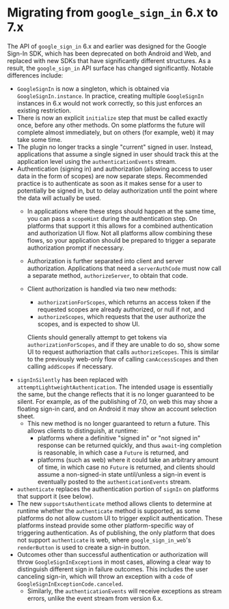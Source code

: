 # Migrating from `google_sign_in` 6.x to 7.x

The API of `google_sign_in` 6.x and earlier was designed for the Google Sign-In
SDK, which has been deprecated on both Android and Web, and replaced with new
SDKs that have significantly different structures. As a result, the
`google_sign_in` API surface has changed significantly. Notable differences
include:
* `GoogleSignIn` is now a singleton, which is obtained via
  `GoogleSignIn.instance`. In practice, creating multiple `GoogleSignIn`
  instances in 6.x would not work correctly, so this just enforces an existing
  restriction.
* There is now an explicit `initialize` step that must be called exactly once,
  before any other methods. On some platforms the future will complete almost
  immediately, but on others (for example, web) it may take some time.
* The plugin no longer tracks a single "current" signed in user. Instead,
  applications that assume a single signed in user should track this at the
  application level using the `authenticationEvents` stream.
* Authentication (signing in) and authorization (allowing access to user data
  in the form of scopes) are now separate steps. Recommended practice is to
  authenticate as soon as it makes sense for a user to potentially be signed in,
  but to delay authorization until the point where the data will actually be
  used.
  * In applications where these steps should happen at the same time, you can
    pass a `scopeHint` during the authentication step. On platforms that support
    it this allows for a combined authentication and authorization UI flow.
    Not all platforms allow combining these flows, so your application should be
    prepared to trigger a separate authorization prompt if necessary.
  * Authorization is further separated into client and server authorization.
    Applications that need a `serverAuthCode` must now call a separate method,
    `authorizeServer`, to obtain that code.
  * Client authorization is handled via two new methods:
    * `authorizationForScopes`, which returns an access token if the requested
      scopes are already authorized, or null if not, and
    * `authorizeScopes`, which requests that the user authorize the scopes, and
      is expected to show UI.

    Clients should generally attempt to get tokens via `authorizationForScopes`,
    and if they are unable to do so, show some UI to request authoriaztion that
    calls `authorizeScopes`. This is similar to the previously web-only flow
    of calling `canAccessScopes` and then calling `addScopes` if necessary.
* `signInSilently` has been replaced with `attemptLightweightAuthentication`.
  The intended usage is essentially the same, but the change reflects that it
  is no longer guaranteed to be silent. For example, as of the publishing of
  7.0, on web this may show a floating sign-in card, and on Android it may show
  an account selection sheet.
  * This new method is no longer guaranteed to return a future. This allows
    clients to distinguish, at runtime:
      * platforms where a definitive "signed in" or "not signed in" response
        can be returned quickly, and thus `await`-ing completion is reasonable,
        in which case a `Future` is returned, and
      * platforms (such as web) where it could take an arbitrary amount of time,
        in which case no `Future` is returned, and clients should assume a
        non-signed-in state until/unless a sign-in event is eventually posted to
        the `authenticationEvents` stream.
* `authenticate` replaces the authentication portion of `signIn` on platforms
  that support it (see below).
* The new `supportsAuthenticate` method allows clients to determine at runtime
  whether the `authenticate` method is supported, as some platforms do not allow
  custom UI to trigger explicit authentication. These platforms instead provide
  some other platform-specific way of triggering authentication. As of
  publishing, the only platform that does not support `authenticate` is web,
  where `google_sign_in_web`'s `renderButton` is used to create a sign-in
  button.
* Outcomes other than successful authentication or authorization will throw
  `GoogleSignInException`s in most cases, allowing a clear way to distinguish
  different sign in failure outcomes. This includes the user canceling
  sign-in, which will throw an exception with a `code` of
  `GoogleSignInExceptionCode.canceled`.
    * Similarly, the `authenticationEvents` will receive exceptions as
      stream errors, unlike the event stream from version 6.x.
